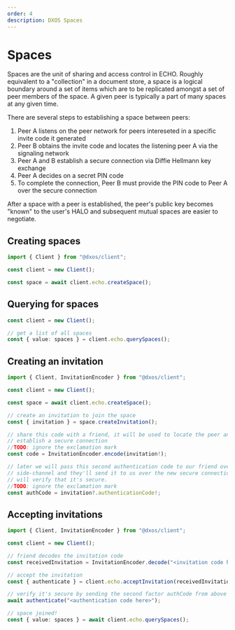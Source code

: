 ```yaml
---
order: 4
description: DXOS Spaces
---
```


# Spaces

Spaces are the unit of sharing and access control in ECHO. Roughly equivalent to a "collection" in a document store, a space is a logical boundary around a set of items which are to be replicated amongst a set of peer members of the space. A given peer is typically a part of many spaces at any given time.

There are several steps to establishing a space between peers:

1.  Peer A listens on the peer network for peers intereseted in a specific invite code it generated
2.  Peer B obtains the invite code and locates the listening peer A via the signaling network
3.  Peer A and B establish a secure connection via Diffie Hellmann key exchange
4.  Peer A decides on a secret PIN code
5.  To complete the connection, Peer B must provide the PIN code to Peer A over the secure connection

After a space with a peer is established, the peer's public key becomes "known" to the user's HALO and subsequent mutual spaces are easier to negotiate.

## Creating spaces

```ts file=./snippets/create-space.ts#L5-
import { Client } from "@dxos/client";

const client = new Client();

const space = await client.echo.createSpace();
```

## Querying for spaces

```ts file=./snippets/query-spaces.ts#L9-
const client = new Client();

// get a list of all spaces
const { value: spaces } = client.echo.querySpaces();
```

## Creating an invitation

```ts file=./snippets/invite-to-space.ts#L5-
import { Client, InvitationEncoder } from "@dxos/client";

const client = new Client();

const space = await client.echo.createSpace();

// create an invitation to join the space
const { invitation } = space.createInvitation();

// share this code with a friend, it will be used to locate the peer and
// establish a secure connection 
//TODO: ignore the exclamation mark
const code = InvitationEncoder.encode(invitation!);

// later we will pass this second authentication code to our friend over a
// side-channel and they'll send it to us over the new secure connection which
// will verify that it's secure.
//TODO: ignore the exclamation mark
const authCode = invitation?.authenticationCode!;
```

## Accepting invitations

```ts file=./snippets/join-space.ts#L5-
import { Client, InvitationEncoder } from "@dxos/client";

const client = new Client();

// friend decodes the invitation code
const receivedInvitation = InvitationEncoder.decode("<invitation code here>");

// accept the invitation
const { authenticate } = client.echo.acceptInvitation(receivedInvitation);

// verify it's secure by sending the second factor authCode from above
await authenticate("<authentication code here>");

// space joined!
const { value: spaces } = await client.echo.querySpaces();
```
